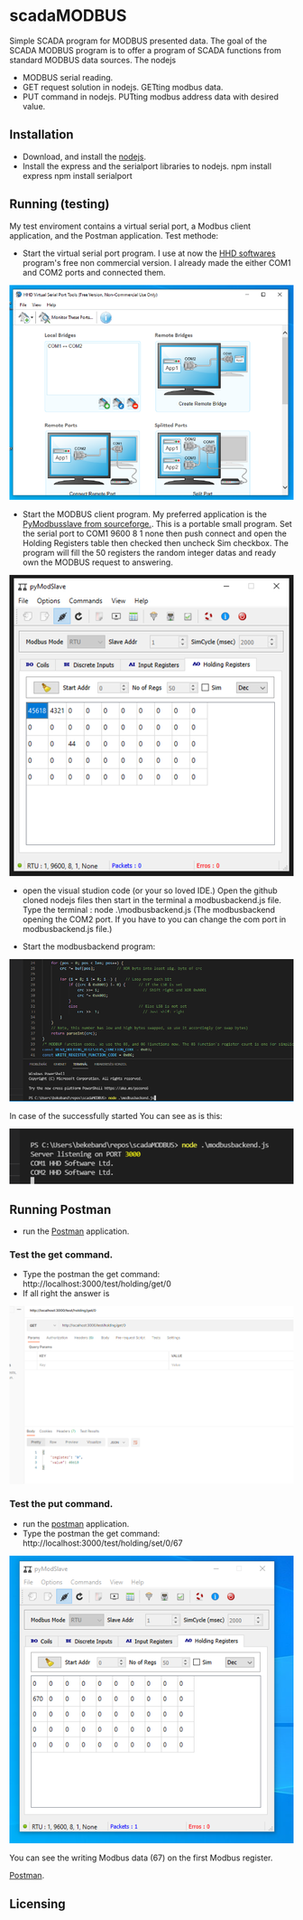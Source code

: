 
# scadaMODBUS 
Simple SCADA program for MODBUS presented data.
The goal of the SCADA MODBUS program is to offer a program of SCADA functions from standard MODBUS data sources. The nodejs 


- MODBUS serial reading.
- GET request solution in nodejs. GETting modbus data.
- PUT command in nodejs. PUTting modbus address data with desired value.

## Installation

- Download, and install the [nodejs](https://nodejs.dev/download).
- Install the express and the serialport libraries to nodejs.
npm install express
npm install serialport

## Running (testing)
My test enviroment contains a virtual serial port, a Modbus client application, and the Postman application. 
Test methode:
- Start the virtual serial port program. I use at now the [HHD softwares](https://www.hhdsoftware.com/) program's free non commercial version. I already made the either COM1 and COM2 ports and connected them.

![This is an image](resources/HHD_virtual_port.png)

- Start the MODBUS client program. My preferred application is the [PyModbusslave from sourceforge.](https://sourceforge.net/projects/pymodslave/). This is a portable small program. Set the serial port to COM1 9600 8 1 none then push connect and open the Holding Registers table then checked then uncheck Sim checkbox. The program will fill the 50 registers the random integer datas and ready own the MODBUS request to answering.

![This is an image](resources/Modbus_client_holding_registers.png)

- open the visual studion code (or your so loved IDE.) Open the github cloned nodejs files then start in the terminal a modbusbackend.js file. Type the terminal :
node .\modbusbackend.js (The modbusbackend opening the COM2 port. If you have to you can change the com port in modbusbackend.js file.)

- Start the modbusbackend program:

![This is an image](resources/start_modbusbackend.png)

In case of the successfully started You can see as is this: <p>

![This is an image](resources/run_modbusbackend.png)

 ## Running Postman
- run the [Postman](https://www.postman.com/) application.

### Test the get command.
- Type the postman the get command:
http://localhost:3000/test/holding/get/0
- If all right the answer is

![This is an image](resources/Postman_get_0.png)

### Test the put command. 
- run the [postman](https://www.postman.com/) application.
- Type the postman the get command:
http://localhost:3000/test/holding/set/0/67

![This is an image](resources/Modbus_client_put_result.png)

You can see the writing Modbus data (67) on the first Modbus register.

 [Postman](https://www.postman.com/).

## Licensing





